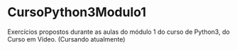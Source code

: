 # CursoPython3Modulo1
Exercícios propostos durante as aulas do módulo 1 do curso de Python3,  do Curso em Vídeo.
(Cursando atualmente)
